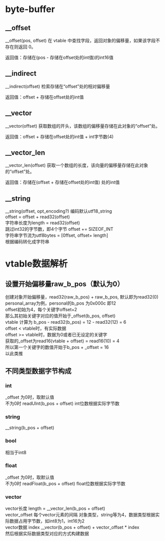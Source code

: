 # byte-buffer
## __offset
__offset(pos, offset) 在 vtable 中查找字段，返回对象的偏移量，如果该字段不存在则返回 0。

返回值：存储在(pos - 存储在offset处的int值)的int16值
## __indirect
__indirect(offset) 检索存储在“offset”处的相对偏移量

返回值：offset + 存储在offset处的int值
## __vector
__vector(offset) 获取数组的开头，该数组的偏移量存储在此对象的“offset”处。

返回值：offset + 存储在offset处的int值 + int字节数(4)
## __vector_len
__vector_len(offset) 获取一个数组的长度，该向量的偏移量存储在此对象的“offset”处。

返回值：存储在(offset + 存储在offset处的int值) 处的int值

## __string
__string(offset, opt_encoding?)  编码默认utf18_string<br/>
offset = offset + read32(offset) <br/>
字符串长度为length = read32(offset) <br/>
跳过int32的字节数，即4个字节 offset += SIZEOF_INT <br/>
字符串字节流为utf8bytes = [0ffset, offset+ length] <br/>
根据编码转化成字符串

# vtable数据解析
## 设置开始偏移量raw_b_pos（默认为0）
创建对象开始偏移量，read32(raw_b_pos) + raw_b_pos, 默认即为read32(0)<br/>
personal_array为例，personal的b_pos 为0x000c 即12<br/>
offset初始为4，每个关键字offset+2<br/>
那么其初始关键字对应的值开始于_offset(b_pos, offset)<br/>
vtable 计算为 b_pos - read32(b_pos) = 12 - read32(12) = 6<br/>
offset < vtable时，有实际数据<br/>
offset >= vtable时，数据为0或者已无设定的关键字<br/>
获取的_offset为read16(vtable + offset) = read16(10) = 4<br/>
所以第一个关键字的数值开始于b_pos + _offset = 16 <br/>
以此类推

## 不同类型数据字节构成
### int
_offset 为0时，取默认值<br/>
不为0时 readUInt(b_pos + offset) int位数根据实际字节数

### string
__string(b_pos + offset)

### bool
相当于int8

### float
_offset 为0时，取默认值<br/>
不为0时 readFloat(b_pos + offset) float位数根据实际字节数

### vector
vector长度 length = __vector_len(b_pos + offset) <br/>
vector_offset 每个vector元素的间隔 对象类型，string等为4，数据类型根据实际数据占用字节数，如int8为1，int16为2<br/>
vector数据 index __vector(b_pos + offset) + vector_offset * index <br/>
然后根据实际数据类型对应的方式构建数据
